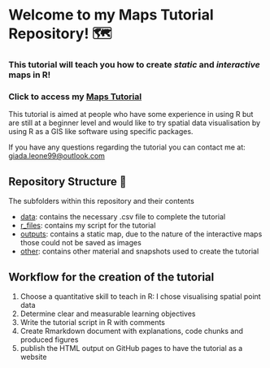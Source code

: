 # Welcome to my Maps Tutorial Repository! 🗺️

### This tutorial will teach you how to create _static_ and _interactive_ maps in R!

### Click to access my [Maps Tutorial](https://eddatascienceees.github.io/tutorial-giadaleone99/maps_tutorial.html )

This tutorial is aimed at people who have some experience in using R but are still at a beginner level and would like to try spatial data visualisation by using R as a GIS like software using specific packages.

If you have any questions regarding the tutorial you can contact me at: giada.leone99@outlook.com

## Repository Structure 📁
The subfolders within this repository and their contents
* [data](https://github.com/EdDataScienceEES/tutorial-giadaleone99/tree/master/data): contains the necessary .csv file to complete the tutorial
* [r_files](https://github.com/EdDataScienceEES/tutorial-giadaleone99/tree/master/r_files): contains my script for the tutorial
* [outputs](https://github.com/EdDataScienceEES/tutorial-giadaleone99/tree/master/outputs): contains a static map, due to the nature of the interactive maps those could not be saved as images
* [other](https://github.com/EdDataScienceEES/tutorial-giadaleone99/tree/master/other): contains other material and snapshots used to create the tutorial



## Workflow for the creation of the tutorial 

1. Choose a quantitative skill to teach in R: I chose visualising spatial point data
2. Determine clear and measurable learning objectives 
3. Write the tutorial script in R with comments
4. Create Rmarkdown document with explanations, code chunks and produced figures
5. publish the HTML output on GitHub pages to have the tutorial as a website
